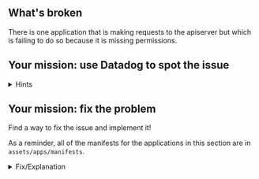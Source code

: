 ## What's broken

There is one application that is making requests to the apiserver but which is
failing to do so because it is missing permissions.

## Your mission: use Datadog to spot the issue

<details>
<summary>Hints</summary>
The [Kubernetes audit logs](https://app.datadoghq.com/logs?cols=core_host%2Ccore_service&event&index=main&live=true&query=source%3Akubernetes.audit&stream_sort=desc) that we added earlier can be helpful to audit
whoever is making calls to the apiserver. You can use facets to filter on a
specific resources, URI or requester.<br/><br/>

In this case we are looking for `403` HTTP response status codes.
</details>

## Your mission: fix the problem

Find a way to fix the issue and implement it!

As a reminder, all of the manifests for the applications in this section are in
`assets/apps/manifests`.

<details>
<summary>Fix/Explanation</summary>
The `pod-lister` application is making calls to the apiserver to ... list the
pods. However its service account is missing permissions to perform the `list
pods` API call.<br/><br/>

If you run `kubectl get clusterroles pod-lister -oyaml` you will see what the
service account permissions are.<br/><br/>

In this case you will need to add permissions for the `list` verb to the `/pods`
resource.<br/><br/>

We included a sample patch as a solution:<br/><br/>
`kubectl patch clusterroles pod-lister --patch="$(cat assets/apps/fixes/rbac-fix.yaml)"`
</details>

